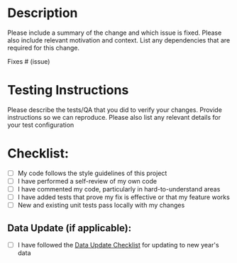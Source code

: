 # Description

Please include a summary of the change and which issue is fixed. Please also include relevant motivation and context. List any dependencies that are required for this change.

Fixes # (issue)

# Testing Instructions

Please describe the tests/QA that you did to verify your changes. Provide instructions so we can reproduce.
Please also list any relevant details for your test configuration

# Checklist:

- [ ] My code follows the style guidelines of this project
- [ ] I have performed a self-review of my own code
- [ ] I have commented my code, particularly in hard-to-understand areas
- [ ] I have added tests that prove my fix is effective or that my feature works
- [ ] New and existing unit tests pass locally with my changes

## Data Update (if applicable):

- [ ] I have followed the [Data Update Checklist](DATA_UPDATE_CHECKLIST.md) for updating to new year's data

<!-- PR template modified from: https://embeddedartistry.com/blog/2017/08/04/a-github-pull-request-template-for-your-projects/ -->
